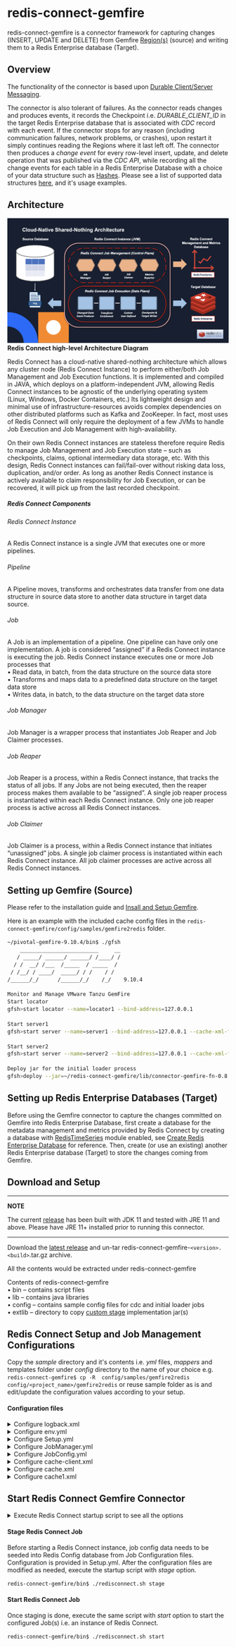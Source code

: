 <h1>redis-connect-gemfire</h1>

redis-connect-gemfire is a connector framework for capturing changes (INSERT, UPDATE and DELETE) from Gemfire [Region(s)](https://gemfire.docs.pivotal.io/910/geode/developing/region_options/region_types.html) (source) and writing them to a Redis Enterprise database (Target).
<p>

## Overview

The functionality of the connector is based upon [Durable Client/Server Messaging](https://gemfire.docs.pivotal.io/910/geode/developing/events/implementing_durable_client_server_messaging.html).

The connector is also tolerant of failures. As the connector reads changes and produces events, it records the Checkpoint i.e. <i>DURABLE_CLIENT_ID</i> in the target Redis Enterprise database that is associated with _CDC_ record with each event.
If the connector stops for any reason (including communication failures, network problems, or crashes), upon restart it simply continues reading the Regions where it last left off.
The connector then produces a _change event_ for every row-level insert, update, and delete operation that was published via the _CDC API_, while recording all the change events for each table in a Redis Enterprise Database with a choice of your data structure such as [Hashes](https://redis.io/topics/data-types#hashes). Please see a list of supported data structures [here](../../docs/writers.md), and it's usage examples.

## Architecture

![Redis Connect high-level Architecture](/docs/images/RedisConnect_Arch.png)
<b>Redis Connect high-level Architecture Diagram</b>

Redis Connect has a cloud-native shared-nothing architecture which allows any cluster node (Redis Connect Instance) to perform either/both Job Management and Job Execution functions. It is implemented and compiled in JAVA, which deploys on a platform-independent JVM, allowing Redis Connect instances to be agnostic of the underlying operating system (Linux, Windows, Docker Containers, etc.) Its lightweight design and minimal use of infrastructure-resources avoids complex dependencies on other distributed platforms such as Kafka and ZooKeeper. In fact, most uses of Redis Connect will only require the deployment of a few JVMs to handle Job Execution and Job Management with high-availability.
<p>
On their own Redis Connect instances are stateless therefore require Redis to manage Job Management and Job Execution state – such as checkpoints, claims, optional intermediary data storage, etc. With this design, Redis Connect instances can fail/fail-over without risking data loss, duplication, and/or order. As long as another Redis Connect instance is actively available to claim responsibility for Job Execution, or can be recovered, it will pick up from the last recorded checkpoint. 

<h5>Redis Connect Components</h5>

<h6>Redis Connect Instance</h6>
<p>A Redis Connect instance is a single JVM that executes one or more pipelines.

<h6>Pipeline</h6>
<p>A Pipeline moves, transforms and orchestrates data transfer from one data structure in source data store to another data structure in target data source.

<h6>Job</h6>
<p>A Job is an implementation of a pipeline. One pipeline can have only one implementation. A job is considered “assigned” if a Redis Connect instance is executing the job. Redis Connect instance executes one or more Job processes that
<br>• Read data, in batch, from the data structure on the source data store
<br>• Transforms and maps data to a predefined data structure on the target data store
<br>• Writes data, in batch, to the data structure on the target data store

<h6>Job Manager</h6>
<p>Job Manager is a wrapper process that instantiates Job Reaper and Job Claimer processes. 

<h6>Job Reaper</h6>
<p>Job Reaper is a process, within a Redis Connect instance, that tracks the status of all jobs. If any Jobs are not being executed, then the reaper process makes them available to be “assigned”. A single job reaper process is instantiated within each Redis Connect instance. Only one job reaper process is active across all Redis Connect instances.

<h6>Job Claimer</h6>
<p>Job Claimer is a process, within a Redis Connect instance that initiates “unassigned” jobs. A single job claimer process is instantiated within each Redis Connect instance. All job claimer processes are active across all Redis Connect instances.


## Setting up Gemfire (Source)

Please refer to the installation guide and [Insall and Setup Gemfire](https://gemfire.docs.pivotal.io/910/gemfire/getting_started/installation/install_intro.html).

Here is an example with the included cache config files in the `redis-connect-gemfire/config/samples/gemfire2redis` folder.

```bash
~/pivotal-gemfire-9.10.4/bin$ ./gfsh
    _________________________     __
   / _____/ ______/ ______/ /____/ /
  / /  __/ /___  /_____  / _____  / 
 / /__/ / ____/  _____/ / /    / /  
/______/_/      /______/_/    /_/    9.10.4

Monitor and Manage VMware Tanzu GemFire
Start locator
gfsh>start locator --name=locator1 --bind-address=127.0.0.1

Start server1
gfsh>start server --name=server1 --bind-address=127.0.0.1 --cache-xml-file=~/redis-connect-gemfire/config/samples/cdc/gemfire2redis/cache.xml

Start server2
gfsh>start server --name=server2 --bind-address=127.0.0.1 --cache-xml-file=~/redis-connect-gemfire/config/samples/cdc/gemfire2redis/cache1.xml

Deploy jar for the initial loader process
gfsh>deploy --jar=~/redis-connect-gemfire/lib/connector-gemfire-fn-0.8.0.jar
```

## Setting up Redis Enterprise Databases (Target)

Before using the Gemfire connector to capture the changes committed on Gemfire into Redis Enterprise Database, first create a database for the metadata management and metrics provided by Redis Connect by creating a database with [RedisTimeSeries](https://redislabs.com/modules/redis-timeseries/) module enabled, see [Create Redis Enterprise Database](https://docs.redislabs.com/latest/rs/administering/creating-databases/#creating-a-new-redis-database) for reference. Then, create (or use an existing) another Redis Enterprise database (Target) to store the changes coming from Gemfire.

## Download and Setup

---

**NOTE**

The current [release](https://github.com/redis-field-engineering/redis-connect-dist/releases) has been built with JDK 11 and tested with JRE 11 and above. Please have JRE 11+ installed prior to running this connector.

---

Download the [latest release](https://github.com/redis-field-engineering/redis-connect-dist/releases) and un-tar redis-connect-gemfire-`<version>.<build>`.tar.gz archive.

All the contents would be extracted under redis-connect-gemfire

Contents of redis-connect-gemfire
<br>• bin – contains script files
<br>• lib – contains java libraries
<br>• config – contains sample config files for cdc and initial loader jobs
<br>• extlib – directory to copy [custom stage](https://github.com/redis-field-engineering/redis-connect-custom-stage-demo) implementation jar(s)


## Redis Connect Setup and Job Management Configurations

Copy the _sample_ directory and it's contents i.e. _yml_ files, _mappers_ and templates folder under _config_ directory to the name of your choice e.g. ``` redis-connect-gemfire$ cp -R  config/samples/gemfire2redis config/<project_name>/gemfire2redis``` or reuse sample folder as is and edit/update the configuration values according to your setup.

#### Configuration files

<details><summary>Configure logback.xml</summary>
<p>

#### logging configuration file.

### Sample logback.xml under redis-connect-gemfire/config folder
```xml
<configuration debug="true" scan="true" scanPeriod="15 seconds">

    <property name="START_UP_PATH" value="logs/redis-connect-startup.log"/>
    <property name="LOG_PATH" value="logs/redis-connect.log"/>

    <appender name="STARTUP" class="ch.qos.logback.core.rolling.RollingFileAppender">
        <file>${START_UP_PATH}</file>
        <rollingPolicy class="ch.qos.logback.core.rolling.SizeAndTimeBasedRollingPolicy">
            <fileNamePattern>logs/archived/startup.%d{yyyy-MM-dd}.%i.log.gz</fileNamePattern>
            <!-- each archived file, size max 10MB -->
            <maxFileSize>10MB</maxFileSize>
            <!-- total size of all archive files, if total size > 20GB, it will delete old archived file -->
            <totalSizeCap>20GB</totalSizeCap>
            <!-- 60 days to keep -->
            <maxHistory>60</maxHistory>
        </rollingPolicy>
        <encoder>
            <pattern>%d %p %c{1.} [%t] %m%n</pattern>
        </encoder>
    </appender>

    <appender name="REDISCONNECT" class="ch.qos.logback.core.rolling.RollingFileAppender">
        <file>${LOG_PATH}</file>
        <rollingPolicy class="ch.qos.logback.core.rolling.SizeAndTimeBasedRollingPolicy">
            <fileNamePattern>logs/archived/app.%d{yyyy-MM-dd}.%i.log.gz</fileNamePattern>
            <!-- each archived file, size max 10MB -->
            <maxFileSize>10MB</maxFileSize>
            <!-- total size of all archive files, if total size > 20GB, it will delete old archived file -->
            <totalSizeCap>20GB</totalSizeCap>
            <!-- 60 days to keep -->
            <maxHistory>60</maxHistory>
        </rollingPolicy>
        <encoder>
            <pattern>%d %p %c{1.} [%t] %m%n</pattern>
        </encoder>
    </appender>

    <appender name="CONSOLE" class="ch.qos.logback.core.ConsoleAppender">
        <encoder>
            <pattern>%d{HH:mm:ss.SSS} [%thread] %-5level %logger{36} - %msg%n</pattern>
        </encoder>
    </appender>

    <logger name="startup" level="INFO" additivity="false">
        <appender-ref ref="STARTUP"/>
        <appender-ref ref="CONSOLE" />
    </logger>

    <logger name="redisconnect" level="INFO" additivity="false">
        <appender-ref ref="REDISCONNECT"/>
        <appender-ref ref="CONSOLE" />
    </logger>


    <logger name="com.redislabs" level="INFO" additivity="false">
        <appender-ref ref="REDISCONNECT"/>
        <appender-ref ref="CONSOLE" />
    </logger>
    <logger name="io.netty" level="OFF" additivity="false">
        <appender-ref ref="REDISCONNECT"/>
        <appender-ref ref="CONSOLE" />
    </logger>
    <logger name="io.lettuce" level="OFF" additivity="false">
        <appender-ref ref="REDISCONNECT"/>
        <appender-ref ref="CONSOLE" />
    </logger>
    <logger name="org.apache" level="OFF" additivity="false">
        <appender-ref ref="REDISCONNECT"/>
        <appender-ref ref="CONSOLE"/>
    </logger>
    <logger name="org.springframework" level="OFF" additivity="false">
        <appender-ref ref="REDISCONNECT"/>
        <appender-ref ref="CONSOLE"/>
    </logger>

    <root>
        <appender-ref ref="STARTUP"/>
        <appender-ref ref="REDISCONNECT"/>
    </root>

</configuration>
```

</p>
</details>

<details><summary>Configure env.yml</summary>
<p>

#### Environment configuration file with source and target connection informations.

Redis URI syntax is described [here](https://github.com/lettuce-io/lettuce-core/wiki/Redis-URI-and-connection-details#uri-syntax).

### Sample env.yml under redis-connect-gemfire/config/samples/gemfire2redis folder
```yml
connections:
  - id: jobConfigConnection
    type: Redis
    url: redis://${REDISCONNECT_TARGET_USERNAME}:${REDISCONNECT_TARGET_PASSWORD}@127.0.0.1:14001
  - id: targetConnection
    type: Redis
    url: redis://${REDISCONNECT_TARGET_USERNAME}:${REDISCONNECT_TARGET_PASSWORD}@127.0.0.1:14000
  - id: metricsConnection
    type: Redis
    url: redis://${REDISCONNECT_TARGET_USERNAME}:${REDISCONNECT_TARGET_PASSWORD}@127.0.0.1:14001
```

</p>
</details>

<details><summary>Configure Setup.yml</summary>
<p>

#### Environment level configurations.
### Sample Setup.yml under redis-connect-gemfire/config/samples/gemfire2redis folder
```yml
connectionId: jobConfigConnection
job:
  metrics:
    connectionId: metricsConnection
    retentionInHours: 12
    keys:
      - key: "session:I:Throughput"
        retentionInHours: 4
        labels:
          region: session
          op: I
      - key: "session:U:Throughput"
        retentionInHours: 4
        labels:
          region: session
          op: U
      - key: "session:D:Throughput"
        retentionInHours: 4
        labels:
          region: session
          op: D
      - key: "job1:PendingMessageCount"
        retentionInHours: 4
  jobConfig:
    - name: job1
      config: JobConfig.yml
      variables:
        durableClientTimeout: "3000" #This is string value, not a number
        gemfireConnectionProvider: GemfireConnectionProvider
        gemfireConnectionId: gemfireConnection
```

</p>
</details>

<details><summary>Configure JobManager.yml</summary>
<p>

#### Configuration for Job Reaper and Job Claimer processes.
### Sample JobManager.yml under redis-connect-gemfire/config/samples/gemfire2redis folder
```yml
connectionId: jobConfigConnection
metricsReporter:
  - REDIS_TS_METRICS_REPORTER
```

</p>
</details>

<details><summary>Configure JobConfig.yml</summary>
<p>

#### Job level details. Please see [writers](../../docs/writers.md) for other write stage usages.

### Sample JobConfig.yml under redis-connect-gemfire/config/samples/gemfire2redis folder
You can have one or more JobConfig.yml (or with any name e.g. JobConfig-<region_type>.yml) and specify them in the Setup.yml under jobConfig: tag. If specifying more than one table (as below) then make sure maxNumberOfJobs: tag under JobManager.yml is set accordingly e.g. if maxNumberOfJobs: tag is set to 2 then Redis Connect will start 2 cdc jobs under the same JVM instance. If the workload is more and you want to spread out (scale) the cdc jobs then create multiple JobConfig's and specify them in the Setup.yml under jobConfig: tag.
```yml
jobId: ${jobId}
producerConfig:
  producerId: GEMFIRE_EVENT_PRODUCER
  connectionProvider: "${gemfireConnectionProvider}"
  connectionId: "${gemfireConnectionId}"
  clientId: ${jobId}
  clientTimeout: "${durableClientTimeout}" #this has to be quoted, to force the value to be string
  durable: true
  metricsEnabled: false
  regions:
    - session
  pollingInterval: 100
pipelineConfig:
  bufferSize: 1024
  eventTranslator: GEMFIRE_TRANSLATOR
  checkpointConfig:
    providerId: GEMFIRE_STRING_CHECKPOINT_READER
    connectionId: targetConnection
    checkpoint: "${jobId}"
  stages:
    StringWriteStage:
      handlerId: REDIS_KV_TO_STRING_WRITER
      connectionId: targetConnection
      metricsEnabled: true
      async: true
    CheckpointStage:
      handlerId: REDIS_STRING_CHECKPOINT_WRITER
      connectionId: targetConnection
      metricEnabled: false
      async: true
      checkpoint: "${jobId}"
```

</p>
</details>

<details><summary>Configure cache-client.xml</summary>
<p>

#### cache client configuration file.
### Sample cache-client.xml under redis-connect-gemfire/config/samples/gemfire2redis folder

```xml
<?xml version="1.0" encoding="UTF-8"?>
<client-cache
        xmlns="http://geode.apache.org/schema/cache"
        xmlns:xsi="http://www.w3.org/2001/XMLSchema-instance"
        xsi:schemaLocation="http://geode.apache.org/schema/cache http://geode.apache.org/schema/cache/cache-1.0.xsd"
        version="1.0">

    <!-- Refer to https://geode.apache.org/docs/guide/19/developing/events/limit_server_subscription_queue_size.html for more details -->
    <pool name="client1" subscription-enabled="true" subscription-redundancy="1" subscription-ack-interval="3000" subscription-message-tracking-timeout="70000">
        <locator host="127.0.0.1" port="10334"/>
    </pool>

    <pdx read-serialized="false">
        <pdx-serializer>
            <class-name>org.apache.geode.pdx.ReflectionBasedAutoSerializer</class-name>
        </pdx-serializer>
    </pdx>
</client-cache>
```

</p>
</details>

<details><summary>Configure cache.xml</summary>
<p>

#### cache configuration file.
### Sample cache.xml under redis-connect-gemfire/config/samples/gemfire2redis folder

```xml
<?xml version="1.0" encoding="UTF-8"?>
<cache
        xmlns="http://geode.apache.org/schema/cache"
        xmlns:xsi="http://www.w3.org/2001/XMLSchema-instance"
        xsi:schemaLocation="http://geode.apache.org/schema/cache http://geode.apache.org/schema/cache/cache-1.0.xsd"
        version="1.0">
    <cache-server bind-address="127.0.0.1" port="11111" max-connections="16"/>

    <pdx read-serialized="true">
        <pdx-serializer>
            <class-name>org.apache.geode.pdx.ReflectionBasedAutoSerializer</class-name>
        </pdx-serializer>
    </pdx>

    <region name="checkpoint">
        <region-attributes refid="PARTITION">
            <key-constraint>java.lang.String</key-constraint>
            <value-constraint>java.lang.String</value-constraint>
        </region-attributes>
    </region>
    <region name="session">
        <region-attributes refid="PARTITION">
            <key-constraint>java.lang.String</key-constraint>
            <value-constraint>java.lang.String</value-constraint>
        </region-attributes>
    </region>
    <region name="sessionId">
        <region-attributes refid="PARTITION">
            <key-constraint>java.lang.String</key-constraint>
            <value-constraint>java.lang.String</value-constraint>
        </region-attributes>
    </region>
</cache>
```

</p>
</details>


<details><summary>Configure cache1.xml</summary>
<p>

#### cache1 configuration file.
### Sample cache1.xml under redis-connect-gemfire/config/samples/gemfire2redis folder

```xml
<?xml version="1.0" encoding="UTF-8"?>
<cache
        xmlns="http://geode.apache.org/schema/cache"
        xmlns:xsi="http://www.w3.org/2001/XMLSchema-instance"
        xsi:schemaLocation="http://geode.apache.org/schema/cache http://geode.apache.org/schema/cache/cache-1.0.xsd"
        version="1.0">
    <cache-server bind-address="127.0.0.1" port="21111" max-connections="16"/>

    <region name="checkpoint">
        <region-attributes refid="PARTITION">
            <key-constraint>java.lang.String</key-constraint>
            <value-constraint>java.lang.String</value-constraint>
        </region-attributes>
    </region>
    <region name="session">
        <region-attributes refid="PARTITION">
            <key-constraint>java.lang.String</key-constraint>
            <value-constraint>java.lang.String</value-constraint>
        </region-attributes>
    </region>
    <region name="sessionId">
        <region-attributes refid="PARTITION">
            <key-constraint>java.lang.String</key-constraint>
            <value-constraint>java.lang.String</value-constraint>
        </region-attributes>
    </region>
</cache>
```

</p>
</details>

## Start Redis Connect Gemfire Connector
<details><summary>Execute Redis Connect startup script to see all the options</summary>
<p>

```bash
redis-connect-gemfire/bin$ ./redisconnect.sh    
-------------------------------
Redis Connect startup script.
*******************************
Please ensure that the value of REDISCONNECT_CONFIG points to the correct config directory in /home/viragtripathi/redis-connect-gemfire/bin/redisconnect.conf before executing any of the options below
*******************************
Usage: [-h|cli|stage|start]
options:
-h: Print this help message and exit.
cli: starts redis-connect-cli.
stage: clean and stage redis database with cdc or initial loader job configurations.
start: start Redis Connect instance with provided cdc or initial loader job configurations.
-------------------------------
```

</p>
</details>

<h4>Stage Redis Connect Job</h4>
Before starting a Redis Connect instance, job config data needs to be seeded into Redis Config database from Job Configuration files. Configuration is provided in Setup.yml. After the configuration files are modified as needed, execute the startup script with <i>stage</i> option.

```bash
redis-connect-gemfire/bin$ ./redisconnect.sh stage
```

<h4>Start Redis Connect Job</h4>
Once staging is done, execute the same script with <i>start</i> option to start the configured Job(s) i.e. an instance of Redis Connect.

```bash
redis-connect-gemfire/bin$ ./redisconnect.sh start
```